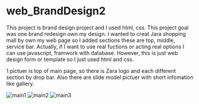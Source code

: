 # web_BrandDesign2

This project is brand design project and I used html, css. This project goal was one brand redesign own my design. I wanted to creat Jara shopping mall by own my web page so I added sections these are top, middle, service bar. Actually, if I want to use real fuctions or acting real options I can use javascript, framwork with database. However, this is just web design form or template so I just used html and css.

1 pictuer is top of main page, so there is Zara logo and each different section by drop bar. Also there are slide model pictuer with short infomation like gallery.

![main1](https://user-images.githubusercontent.com/117292231/199582395-05d0bb6a-3685-4ccc-bc56-8785e8eee025.png)
![main2](https://user-images.githubusercontent.com/117292231/199582413-df991750-1a8c-45b6-9c03-dc18d4822fbc.png)
![main3](https://user-images.githubusercontent.com/117292231/199582425-e661f487-70d5-48aa-8a88-3d21dc6cf16f.png)
